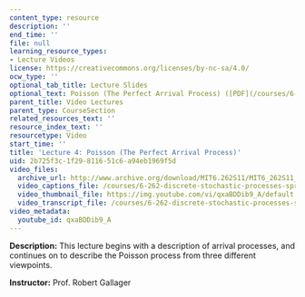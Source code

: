```yaml
---
content_type: resource
description: ''
end_time: ''
file: null
learning_resource_types:
- Lecture Videos
license: https://creativecommons.org/licenses/by-nc-sa/4.0/
ocw_type: ''
optional_tab_title: Lecture Slides
optional_text: Poisson (The Perfect Arrival Process) ([PDF](/courses/6-262-discrete-stochastic-processes-spring-2011/resources/mit6_262s11_lec04))
parent_title: Video Lectures
parent_type: CourseSection
related_resources_text: ''
resource_index_text: ''
resourcetype: Video
start_time: ''
title: 'Lecture 4: Poisson (The Perfect Arrival Process)'
uid: 2b725f3c-1f29-8116-51c6-a94eb1969f5d
video_files:
  archive_url: http://www.archive.org/download/MIT6.262S11/MIT6_262S11_lec04_300k.mp4
  video_captions_file: /courses/6-262-discrete-stochastic-processes-spring-2011/97d50dc8e157558e88ee4a2e4434bcd8_qxaBDDib9_A.vtt
  video_thumbnail_file: https://img.youtube.com/vi/qxaBDDib9_A/default.jpg
  video_transcript_file: /courses/6-262-discrete-stochastic-processes-spring-2011/a936492143be4ed87a63249b1da67735_qxaBDDib9_A.pdf
video_metadata:
  youtube_id: qxaBDDib9_A
---
```


**Description:** This lecture begins with a description of arrival processes, and continues on to describe the Poisson process from three different viewpoints.

**Instructor:** Prof. Robert Gallager

